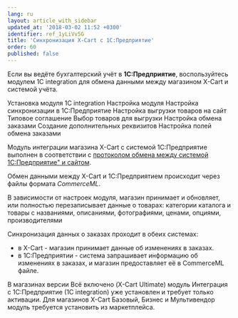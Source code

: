 ```yaml
---
lang: ru
layout: article_with_sidebar
updated_at: '2018-03-02 11:52 +0300'
identifier: ref_1yLiVv5G
title: 'Синхронизация X-Cart с 1С:Предприятие'
order: 60
published: false
---
```

Если вы ведёте бухгалтерский учёт в **1С:Предприятие**, воспользуйтесь модулем 1C integration для обмена данными между магазином X-Cart и системой учёта.

Установка модуля 1C integration
Настройка модуля 
Настройка синхронизации в 1С:Предприятие
Настройка выгрузки товаров на сайт
Типовое соглашение
Выбор товаров для выгрузки
Настройка обмена заказами
Создание дополнительных реквизитов
Настройка полей обмена заказами

Модуль интеграции магазина X-Cart c системой 1С:Предприятие выполнен в соответствии с [протоколом обмена между системой 1С:Предприятие" и сайтом](http://v8.1c.ru/edi/edi_stnd/131/ "Синхронизация X-Cart с 1С:Предприятие"). 

Обмен данными между X-Cart и 1С:Предприятием происходит через файлы формата _CommerceML_.

В зависимости от настроек модуля, магазин принимает и обновляет, или полностью перезаписывает данные о товарах: категории каталога и товары с названиями, описаниями, фотографиями, ценами, опциями, производителями

Синхронизация данных о заказах проходит в обеих системах: 
- в X-Cart - магазин принимает данные об изменениях в заказах. 
- в 1С:Предприятии - система запрашивает информацию об изменениях в заказах, и магазин предоставляет её в CommerceML файле.


В магазинах версии Всё включено (X-Cart Ultimate) модуль Интеграция с 1С:Предприятие (1C integration) уже установлен и требует только активации. Для магазинов X-Cart Базовый, Бизнес и  Мультивендор модуль требуется установить из маркетплейса.
